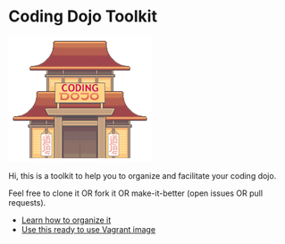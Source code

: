 # Coding Dojo Toolkit
![coding dojo](/img/Dojo.jpg)

Hi, this is a toolkit to help you to organize and facilitate your coding dojo.

Feel free to clone it OR fork it OR make-it-better (open issues OR pull requests).

- [Learn how to organize it](https://github.com/alebaffa/coding-dojo-toolkit/wiki)
- [Use this ready to use Vagrant image](https://github.com/alebaffa/coding-dojo-toolkit/wiki/Linux-development-environment-in-Vagrant)
